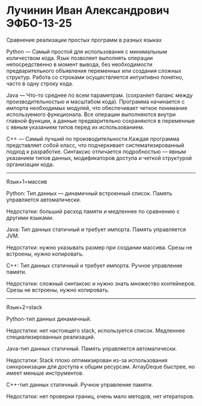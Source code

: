 # Лучинин Иван Александрович ЭФБО-13-25
Сравнение реализации простых программ в разных языках

Python — Самый простой для использования с минимальным количеством кода. Язык позволяет выполнять операции непосредственно в момент вывода, без необходимости предварительного объявления переменных или создания сложных структур. Работа со строками осуществляется интуитивно понятно, часто в одну строку кода.

Java — Что-то среднее по всем параметрам. (сохраняет баланс между производительностью и масштабом кода). Программа начинается с импорта необходимых модулей, что обеспечивает четкое понимание используемого функционала. Все операции выполняются внутри главной функции, а данные предварительно сохраняются в переменные с явным указанием типов перед их использованием.

C++ — Самый лучший по производительности.Каждая программа представляет собой класс, что подчеркивает систематизированный подход к разработке. Синтаксис отличается подробностью — явным указанием типов данных, модификаторов доступа и четкой структурой организации кода.

---------------------------------------------------------
Язык+1=массив

Python: Тип данных — динамичный встроенный список. Память управляется автоматически.

Недостатки: больший расход памяти и медленнее по сравнению с другими языками.

Java: Тип данных статичный и требует импорта. Память управляется JVM.

Недостатки: нужно указывать размер при создании массива. Срезы не встроены, нужно копировать.

C++: Тип данных статичный и требует импорта. Ручное управление памяти.

Недостатки: сложный синтаксис и нужно знать множество контейнеров. Срезы не встроены, нужно копировать.

---------------------------------------------------------------------
Язык+2=stack

Python-тип данных динамичный.

Недостатки: нет настоящего stack, используется список. Медленнее специализированных реализаций.

Java-тип данных статичный. Память управляется автоматически.

Недостатки: Stack плохо оптимизирован из-за использования синхронизации для доступа к общим ресурсам. ArrayDeque быстрее, но имеет меньше инструментов.

C++-тип данных статичный. Ручное управление памяти.

Недостатки: нет проверки границ, очень мало методов, нет итераторов.

